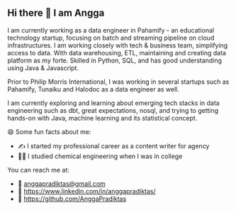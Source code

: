## Hi there 👋 I am Angga

I am currently working as a data engineer in Pahamify - an educational technology startup, focusing on batch and streaming pipeline on cloud infrastructures. I am working closely with tech & business team, simplifying access to data. With data warehousing, ETL, maintaining and creating data platform as my forte. Skilled in Python, SQL, and has good understanding using Java & Javascript.

Prior to Philip Morris International, I was working in several startups such as Pahamify, Tunaiku and Halodoc as a data engineer as well. 

I am currently exploring and learning about emerging tech stacks in data engineering such as dbt, great expectations, nosql, and trying to getting hands-on with Java, machine learning and its statistical concept.


😄 Some fun facts about me: 
  - ✍️ I started my professional career as a content writer for agency
  - 👨‍🎓 I studied chemical engineering when I was in college


You can reach me at:
  - 📧 anggapradiktas@gmail.com
  - 🔗 https://www.linkedin.com/in/anggapradiktas/
  - 🔗 https://github.com/AnggaPradiktas
<!--
**AnggaPradiktas/AnggaPradiktas** is a ✨ _special_ ✨ repository because its `README.md` (this file) appears on your GitHub profile.

Here are some ideas to get you started:

- 🔭 I’m currently working on ...
- 🌱 I’m currently learning ...
- 👯 I’m looking to collaborate on ...
- 🤔 I’m looking for help with ...
- 💬 Ask me about ...
- 📫 How to reach me: ...
- 😄 Pronouns: ...
- ⚡ Fun fact: ...
-->

